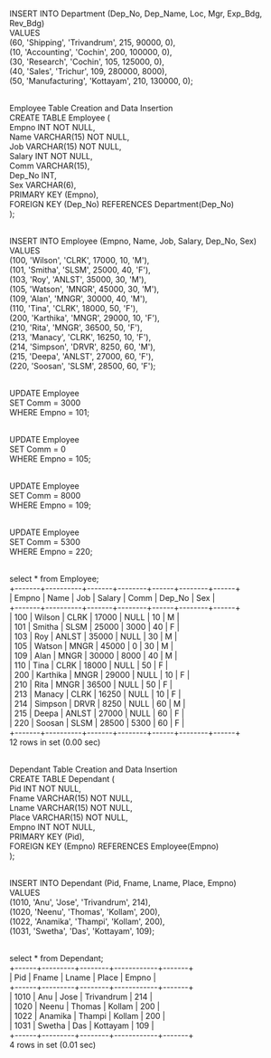 

<br>INSERT INTO Department (Dep_No, Dep_Name, Loc, Mgr, Exp_Bdg, Rev_Bdg)
<br>VALUES
<br>    (60, 'Shipping', 'Trivandrum', 215, 90000, 0),
<br>    (10, 'Accounting', 'Cochin', 200, 100000, 0),
<br>    (30, 'Research', 'Cochin', 105, 125000, 0),
<br>    (40, 'Sales', 'Trichur', 109, 280000, 8000),
<br>    (50, 'Manufacturing', 'Kottayam', 210, 130000, 0);

<br>Employee Table Creation and Data Insertion
<br>CREATE TABLE Employee (
<br>    Empno INT NOT NULL,
<br>    Name VARCHAR(15) NOT NULL,
<br>    Job VARCHAR(15) NOT NULL,
<br>    Salary INT NOT NULL,
<br>    Comm VARCHAR(15),
<br>    Dep_No INT,
<br>    Sex VARCHAR(6),
<br>    PRIMARY KEY (Empno),
<br>    FOREIGN KEY (Dep_No) REFERENCES Department(Dep_No)
<br>);

<br>INSERT INTO Employee (Empno, Name, Job, Salary, Dep_No, Sex)
<br>VALUES
<br>    (100, 'Wilson', 'CLRK', 17000, 10, 'M'),
<br>    (101, 'Smitha', 'SLSM', 25000, 40, 'F'),
<br>    (103, 'Roy', 'ANLST', 35000, 30, 'M'),
<br>    (105, 'Watson', 'MNGR', 45000, 30, 'M'),
<br>    (109, 'Alan', 'MNGR', 30000, 40, 'M'),
<br>    (110, 'Tina', 'CLRK', 18000, 50, 'F'),
<br>    (200, 'Karthika', 'MNGR', 29000, 10, 'F'),
<br>    (210, 'Rita', 'MNGR', 36500, 50, 'F'),
<br>    (213, 'Manacy', 'CLRK', 16250, 10, 'F'),
<br>    (214, 'Simpson', 'DRVR', 8250, 60, 'M'),
<br>    (215, 'Deepa', 'ANLST', 27000, 60, 'F'),
<br>    (220, 'Soosan', 'SLSM', 28500, 60, 'F');

<br>UPDATE Employee
<br>SET Comm = 3000
<br>WHERE Empno = 101;

<br>UPDATE Employee
<br>SET Comm = 0
<br>WHERE Empno = 105;

<br>UPDATE Employee
<br>SET Comm = 8000
<br>WHERE Empno = 109;

<br>UPDATE Employee
<br>SET Comm = 5300
<br>WHERE Empno = 220;

<br>select * from Employee;
<br>+-------+----------+-------+--------+------+--------+------+
<br>| Empno | Name     | Job   | Salary | Comm | Dep_No | Sex  |
<br>+-------+----------+-------+--------+------+--------+------+
<br>|   100 | Wilson   | CLRK  |  17000 | NULL |     10 | M    |
<br>|   101 | Smitha   | SLSM  |  25000 | 3000 |     40 | F    |
<br>|   103 | Roy      | ANLST |  35000 | NULL |     30 | M    |
<br>|   105 | Watson   | MNGR  |  45000 | 0    |     30 | M    |
<br>|   109 | Alan     | MNGR  |  30000 | 8000 |     40 | M    |
<br>|   110 | Tina     | CLRK  |  18000 | NULL |     50 | F    |
<br>|   200 | Karthika | MNGR  |  29000 | NULL |     10 | F    |
<br>|   210 | Rita     | MNGR  |  36500 | NULL |     50 | F    |
<br>|   213 | Manacy   | CLRK  |  16250 | NULL |     10 | F    |
<br>|   214 | Simpson  | DRVR  |   8250 | NULL |     60 | M    |
<br>|   215 | Deepa    | ANLST |  27000 | NULL |     60 | F    |
<br>|   220 | Soosan   | SLSM  |  28500 | 5300 |     60 | F    |
<br>+-------+----------+-------+--------+------+--------+------+
<br>12 rows in set (0.00 sec)

<br>Dependant Table Creation and Data Insertion
<br>CREATE TABLE Dependant (
<br>    Pid INT NOT NULL,
<br>    Fname VARCHAR(15) NOT NULL,
<br>    Lname VARCHAR(15) NOT NULL,
<br>    Place VARCHAR(15) NOT NULL,
<br>    Empno INT NOT NULL,
<br>    PRIMARY KEY (Pid),
<br>    FOREIGN KEY (Empno) REFERENCES Employee(Empno)
<br>);


<br>INSERT INTO Dependant (Pid, Fname, Lname, Place, Empno)
<br>VALUES
<br>    (1010, 'Anu', 'Jose', 'Trivandrum', 214),
<br>    (1020, 'Neenu', 'Thomas', 'Kollam', 200),
<br>    (1022, 'Anamika', 'Thampi', 'Kollam', 200),
<br>    (1031, 'Swetha', 'Das', 'Kottayam', 109);

<br>select * from Dependant;
<br>+------+---------+--------+------------+-------+
<br>| Pid  | Fname   | Lname  | Place      | Empno |
<br>+------+---------+--------+------------+-------+
<br>| 1010 | Anu     | Jose   | Trivandrum |   214 |
<br>| 1020 | Neenu   | Thomas | Kollam     |   200 |
<br>| 1022 | Anamika | Thampi | Kollam     |   200 |
<br>| 1031 | Swetha  | Das    | Kottayam   |   109 |
<br>+------+---------+--------+------------+-------+
<br>4 rows in set (0.01 sec)
